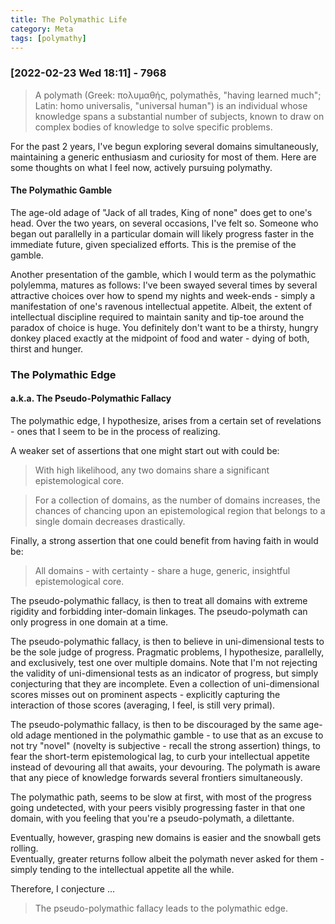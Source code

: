 ```yaml
---
title: The Polymathic Life
category: Meta
tags: [polymathy]
---
```


### [2022-02-23 Wed 18:11] - 7968

> A polymath (Greek: πολυμαθής, polymathēs, "having learned much"; Latin: homo universalis, "universal human") is an individual whose knowledge spans a substantial number of subjects, known to draw on complex bodies of knowledge to solve specific problems. 

For the past 2 years, I've begun exploring several domains
simultaneously, maintaining a generic enthusiasm and curiosity for most of them.
Here are some thoughts on what I feel now, actively pursuing polymathy.

#### The Polymathic Gamble

The age-old adage of "Jack of all trades, King of none" does get to
one's head. Over the two years, on several occasions, I've felt so. Someone who
began out parallelly in a particular domain will likely 
progress faster in the immediate future, given specialized efforts.
This is the premise of the gamble.  

Another presentation of the gamble, which I would term as the polymathic
polylemma, matures as follows:
I've been swayed several times by several attractive
choices over how to spend my nights and week-ends - simply a
manifestation of one's ravenous intellectual appetite. Albeit, the
extent of intellectual discipline required to maintain sanity and
tip-toe around the paradox of choice is huge. You definitely don't
want to be a thirsty, hungry donkey placed exactly at the midpoint of
food and water - dying of both, thirst and hunger.

### The Polymathic Edge 
#### a.k.a. The Pseudo-Polymathic Fallacy  

The polymathic edge, I hypothesize, arises from a certain set of
revelations - ones that I seem to be in the process of realizing.

A weaker set of assertions that one might start out with could be:

> With high likelihood, any two domains share a significant epistemological core.

> For a collection of domains, as the number of domains increases, the chances of chancing upon an epistemological region that belongs to a single domain decreases drastically.

Finally, a strong assertion that one could benefit from having faith
in would be:
> All domains - with certainty - share a huge, generic, insightful epistemological core.

The pseudo-polymathic fallacy, is then to treat all domains
with extreme rigidity and forbidding inter-domain linkages. The
pseudo-polymath can only progress in one domain at a time.  

The pseudo-polymathic fallacy, is then to believe in uni-dimensional
tests to be the sole judge of progress. Pragmatic problems, I hypothesize,
parallelly, and exclusively, test one over multiple
domains. Note that I'm not rejecting the validity of uni-dimensional tests as
an indicator of progress, but simply conjecturing that they are
incomplete. Even a collection of uni-dimensional scores misses out on
prominent aspects - explicitly capturing the interaction of those scores
(averaging, I feel, is still very primal).  

The pseudo-polymathic fallacy, is then to be discouraged by the same
age-old adage mentioned in the polymathic gamble - to use that as an
excuse to not try "novel" (novelty is subjective - recall the strong
assertion) things, to fear the short-term epistemological lag, to
curb your intellectual appetite instead of devouring all that awaits,
your devouring. The polymath is aware that any piece of knowledge
forwards several frontiers simultaneously.  

The polymathic path, seems to be slow at first, with most of the progress going
undetected, with your peers visibly progressing faster in that one
domain, with you feeling that you're a pseudo-polymath, a dilettante.  

Eventually, however, grasping new domains is easier and the snowball
gets rolling.  
Eventually, greater returns follow albeit the polymath
never asked for them - simply tending to the intellectual appetite all
the while.  

Therefore, I conjecture ...
> The pseudo-polymathic fallacy leads to the polymathic edge.

